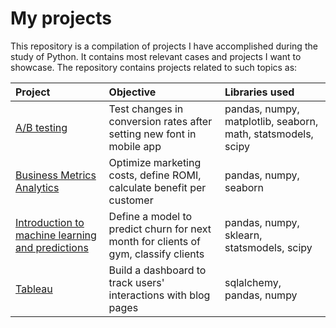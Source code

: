 # My projects 
This repository is a compilation of projects I have accomplished during the study of Python. It contains most relevant cases and projects I want to showcase.
The repository contains projects related to such topics as: 

| Project                                                             | Objective                                                            | Libraries used              |
| :-------------------------------------------------------------------| :---------------------                                               |:---------------------------|
|[A/B testing](https://github.com/edwo95/Projects/tree/main/AB%20Test)| Test changes in conversion rates after setting new font in mobile app| pandas, numpy, matplotlib, seaborn, math, statsmodels, scipy|
|[Business Metrics Analytics](https://github.com/edwo95/Projects/tree/main/Business%20Metrics%20Analytics) | Optimize marketing costs, define ROMI, calculate benefit per customer | pandas, numpy, seaborn |
|[Introduction to machine learning and predictions](https://github.com/edwo95/Projects/tree/main/Predictions)|Define a model to predict churn for next month for clients of gym, classify clients| pandas, numpy, sklearn, statsmodels, scipy
| [Tableau](https://github.com/edwo95/Study-projects/tree/main/Tableau)|Build a dashboard to track users' interactions with blog pages| sqlalchemy, pandas, numpy



